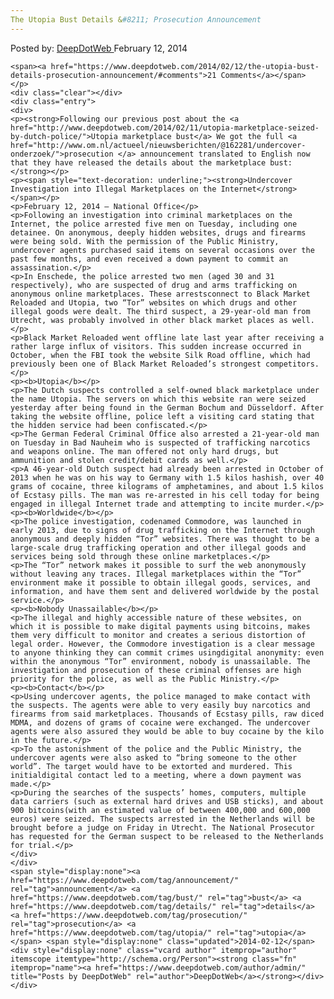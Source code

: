 ```yaml
---
The Utopia Bust Details &#8211; Prosecution Announcement
---
```

<article class="post-listing post-4057 post type-post status-publish format-standard has-post-thumbnail hentry category-deepdot-news tag-announcement tag-bust tag-details tag-prosecution tag-utopia">
    <div class="post-inner">
        <span>Posted by: <a href="https://www.deepdotweb.com/author/admin/" title="">DeepDotWeb </a></span>
    <span>February 12, 2014</span>
    
    <span><a href="https://www.deepdotweb.com/2014/02/12/the-utopia-bust-details-prosecution-announcement/#comments">21 Comments</a></span>
    </p>
    <div class="clear"></div>
    <div class="entry">
    <div>
    <p><strong>Following our previous post about the <a href="http://www.deepdotweb.com/2014/02/11/utopia-marketplace-seized-by-dutch-police/">Utopia marketplace bust</a> We got the full <a href="http://www.om.nl/actueel/nieuwsberichten/@162281/undercover-onderzoek/">prosecution </a> announcement translated to English now that they have released the details about the marketplace bust: </strong></p>
    <p><span style="text-decoration: underline;"><strong>Undercover Investigation into Illegal Marketplaces on the Internet</strong></span></p>
    <p>February 12, 2014 – National Office</p>
    <p>Following an investigation into criminal marketplaces on the Internet, the police arrested five men on Tuesday, including one detainee. On anonymous, deeply hidden websites, drugs and firearms were being sold. With the permission of the Public Ministry, undercover agents purchased said items on several occasions over the past few months, and even received a down payment to commit an assassination.</p>
    <p>In Enschede, the police arrested two men (aged 30 and 31 respectively), who are suspected of drug and arms trafficking on anonymous online marketplaces. These arrestsconnect to Black Market Reloaded and Utopia, two “Tor” websites on which drugs and other illegal goods were dealt. The third suspect, a 29-year-old man from Utrecht, was probably involved in other black market places as well.</p>
    <p>Black Market Reloaded went offline late last year after receiving a rather large influx of visitors. This sudden increase occurred in October, when the FBI took the website Silk Road offline, which had previously been one of Black Market Reloaded’s strongest competitors.</p>
    <p><b>Utopia</b></p>
    <p>The Dutch suspects controlled a self-owned black marketplace under the name Utopia. The servers on which this website ran were seized yesterday after being found in the German Bochum and Düsseldorf. After taking the website offline, police left a visiting card stating that the hidden service had been confiscated.</p>
    <p>The German Federal Criminal Office also arrested a 21-year-old man on Tuesday in Bad Nauheim who is suspected of trafficking narcotics and weapons online. The man offered not only hard drugs, but ammunition and stolen credit/debit cards as well.</p>
    <p>A 46-year-old Dutch suspect had already been arrested in October of 2013 when he was on his way to Germany with 1.5 kilos hashish, over 40 grams of cocaine, three kilograms of amphetamines, and about 1.5 kilos of Ecstasy pills. The man was re-arrested in his cell today for being engaged in illegal Internet trade and attempting to incite murder.</p>
    <p><b>Worldwide</b></p>
    <p>The police investigation, codenamed Commodore, was launched in early 2013, due to signs of drug trafficking on the Internet through anonymous and deeply hidden “Tor” websites. There was thought to be a large-scale drug trafficking operation and other illegal goods and services being sold through these online marketplaces.</p>
    <p>The “Tor” network makes it possible to surf the web anonymously without leaving any traces. Illegal marketplaces within the “Tor” environment make it possible to obtain illegal goods, services, and information, and have them sent and delivered worldwide by the postal service.</p>
    <p><b>Nobody Unassailable</b></p>
    <p>The illegal and highly accessible nature of these websites, on which it is possible to make digital payments using bitcoins, makes them very difficult to monitor and creates a serious distortion of legal order. However, the Commodore investigation is a clear message to anyone thinking they can commit crimes usingdigital anonymity: even within the anonymous “Tor” environment, nobody is unassailable. The investigation and prosecution of these criminal offenses are high priority for the police, as well as the Public Ministry.</p>
    <p><b>Contact</b></p>
    <p>Using undercover agents, the police managed to make contact with the suspects. The agents were able to very easily buy narcotics and firearms from said marketplaces. Thousands of Ecstasy pills, raw diced MDMA, and dozens of grams of cocaine were exchanged. The undercover agents were also assured they would be able to buy cocaine by the kilo in the future.</p>
    <p>To the astonishment of the police and the Public Ministry, the undercover agents were also asked to “bring someone to the other world”. The target would have to be extorted and murdered. This initialdigital contact led to a meeting, where a down payment was made.</p>
    <p>During the searches of the suspects’ homes, computers, multiple data carriers (such as external hard drives and USB sticks), and about 900 bitcoins(with an estimated value of between 400,000 and 600,000 euros) were seized. The suspects arrested in the Netherlands will be brought before a judge on Friday in Utrecht. The National Prosecutor has requested for the German suspect to be released to the Netherlands for trial.</p>
    </div>
    </div>
    <span style="display:none"><a href="https://www.deepdotweb.com/tag/announcement/" rel="tag">announcement</a> <a href="https://www.deepdotweb.com/tag/bust/" rel="tag">bust</a> <a href="https://www.deepdotweb.com/tag/details/" rel="tag">details</a> <a href="https://www.deepdotweb.com/tag/prosecution/" rel="tag">prosecution</a> <a href="https://www.deepdotweb.com/tag/utopia/" rel="tag">utopia</a></span> <span style="display:none" class="updated">2014-02-12</span>
    <div style="display:none" class="vcard author" itemprop="author" itemscope itemtype="http://schema.org/Person"><strong class="fn" itemprop="name"><a href="https://www.deepdotweb.com/author/admin/" title="Posts by DeepDotWeb" rel="author">DeepDotWeb</a></strong></div>
    </div>
</article>

